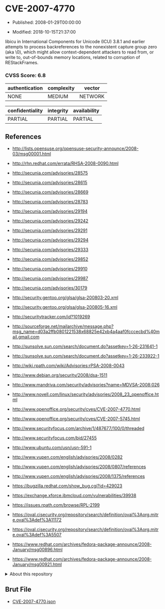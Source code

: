 # CVE-2007-4770

- Published: 2008-01-29T00:00:00

- Modified: 2018-10-15T21:37:00

libicu in International Components for Unicode (ICU) 3.8.1 and earlier attempts to process backreferences to the nonexistent capture group zero (aka \0), which might allow context-dependent attackers to read from, or write to, out-of-bounds memory locations, related to corruption of REStackFrames.

### CVSS Score: **6.8**

| authentication | complexity | vector |
| --- | --- | --- |
| NONE | MEDIUM | NETWORK |

| confidentiality | integrity | availability |
| --- | --- | --- |
| PARTIAL | PARTIAL | PARTIAL |

## References

* http://lists.opensuse.org/opensuse-security-announce/2008-03/msg00001.html

* http://rhn.redhat.com/errata/RHSA-2008-0090.html

* http://secunia.com/advisories/28575

* http://secunia.com/advisories/28615

* http://secunia.com/advisories/28669

* http://secunia.com/advisories/28783

* http://secunia.com/advisories/29194

* http://secunia.com/advisories/29242

* http://secunia.com/advisories/29291

* http://secunia.com/advisories/29294

* http://secunia.com/advisories/29333

* http://secunia.com/advisories/29852

* http://secunia.com/advisories/29910

* http://secunia.com/advisories/29987

* http://secunia.com/advisories/30179

* http://security.gentoo.org/glsa/glsa-200803-20.xml

* http://security.gentoo.org/glsa/glsa-200805-16.xml

* http://securitytracker.com/id?1019269

* http://sourceforge.net/mailarchive/message.php?msg_name=d03a2ffb0801221538x68825e42xb4a4aaf0fcccecbd%40mail.gmail.com

* http://sunsolve.sun.com/search/document.do?assetkey=1-26-231641-1

* http://sunsolve.sun.com/search/document.do?assetkey=1-26-233922-1

* http://wiki.rpath.com/wiki/Advisories:rPSA-2008-0043

* http://www.debian.org/security/2008/dsa-1511

* http://www.mandriva.com/security/advisories?name=MDVSA-2008:026

* http://www.novell.com/linux/security/advisories/2008_23_openoffice.html

* http://www.openoffice.org/security/cves/CVE-2007-4770.html

* http://www.openoffice.org/security/cves/CVE-2007-5745.html

* http://www.securityfocus.com/archive/1/487677/100/0/threaded

* http://www.securityfocus.com/bid/27455

* http://www.ubuntu.com/usn/usn-591-1

* http://www.vupen.com/english/advisories/2008/0282

* http://www.vupen.com/english/advisories/2008/0807/references

* http://www.vupen.com/english/advisories/2008/1375/references

* https://bugzilla.redhat.com/show_bug.cgi?id=429023

* https://exchange.xforce.ibmcloud.com/vulnerabilities/39938

* https://issues.rpath.com/browse/RPL-2199

* https://oval.cisecurity.org/repository/search/definition/oval%3Aorg.mitre.oval%3Adef%3A11172

* https://oval.cisecurity.org/repository/search/definition/oval%3Aorg.mitre.oval%3Adef%3A5507

* https://www.redhat.com/archives/fedora-package-announce/2008-January/msg00896.html

* https://www.redhat.com/archives/fedora-package-announce/2008-January/msg00921.html

<details>
<summary>About this repository</summary> 

  This repository is part of the project [Live Hack CVE](https://github.com/Live-Hack-CVE). Main website can be found [www.live-hack.org](https://www.live-hack.org) 
  
  Made by [Sn0wAlice](https://github.com/Sn0wAlice) for the people that care about security and need to have a feed of the latest CVEs. Hope you enjoy it, don't forget to star the repo and follow me on [Twitter](https://twitter.com/Sn0wAlice) and [Github](https://github.com/Sn0wAlice). And that is my [personnal website](https://www.alice-snow.me/)

  - [Home Page](https://github.com/Live-Hack-CVE)
  - [Framework](https://github.com/Live-Hack-CVE/cve-framework)
  - [CVE database](https://github.com/Live-Hack-CVE/full_database)
  - [Changelog](https://github.com/Live-Hack-CVE/Changelog)
</details>

## Brut File

* [CVE-2007-4770.json](https://raw.githubusercontent.com/Live-Hack-CVE/full_database/main/cves/2007/CVE-2007-4770.json)

